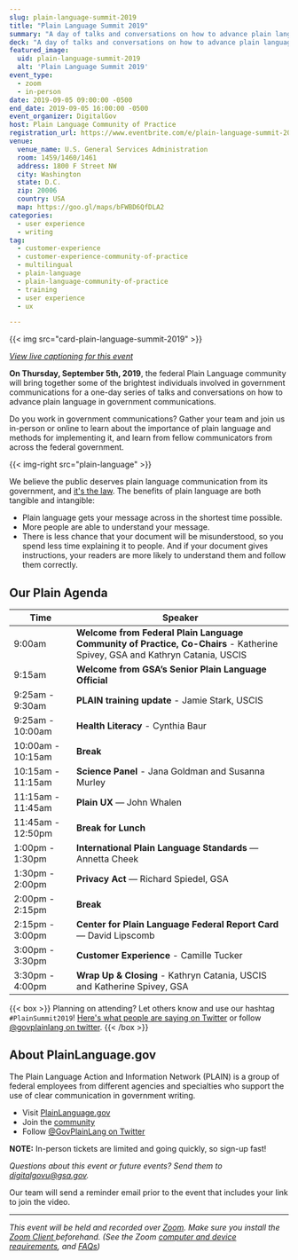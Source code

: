 ```yaml
---
slug: plain-language-summit-2019
title: "Plain Language Summit 2019"
summary: "A day of talks and conversations on how to advance plain language in government communications, hosted by the federal Plain Language community of practice."
deck: "A day of talks and conversations on how to advance plain language in government communications"
featured_image:
  uid: plain-language-summit-2019
  alt: 'Plain Language Summit 2019'
event_type:
  - zoom
  - in-person
date: 2019-09-05 09:00:00 -0500
end_date: 2019-09-05 16:00:00 -0500
event_organizer: DigitalGov
host: Plain Language Community of Practice
registration_url: https://www.eventbrite.com/e/plain-language-summit-2019-registration-68312080271
venue:
  venue_name: U.S. General Services Administration
  room: 1459/1460/1461
  address: 1800 F Street NW
  city: Washington
  state: D.C.
  zip: 20006
  country: USA
  map: https://goo.gl/maps/bFWBD6QfDLA2
categories:
  - user experience
  - writing
tag:
  - customer-experience
  - customer-experience-community-of-practice
  - multilingual
  - plain-language
  - plain-language-community-of-practice
  - training
  - user experience
  - ux

---
```


{{< img src="card-plain-language-summit-2019" >}}

_[View live captioning for this event](https://www.captionedtext.com/client/event.aspx?EventID=4135103&CustomerID=321)_

**On Thursday, September 5th, 2019**, the federal Plain Language community will bring together some of the brightest individuals involved in government communications for a one-day series of talks and conversations on how to advance plain language in government communications.

Do you work in government communications? Gather your team and join us in-person or online to learn about the importance of plain language and methods for implementing it, and learn from fellow communicators from across the federal government.

{{< img-right src="plain-language" >}}

We believe the public deserves plain language communication from its government, and [it's the law](https://www.plainlanguage.gov/law/). The benefits of plain language are both tangible and intangible:

- Plain language gets your message across in the shortest time possible.
- More people are able to understand your message.
- There is less chance that your document will be misunderstood, so you spend less time explaining it to people. And if your document gives instructions, your readers are more likely to understand them and follow them correctly.

## Our Plain Agenda

| Time              | Speaker                                                                                                                     |
|-------------------|-----------------------------------------------------------------------------------------------------------------------------|
| 9:00am            | **Welcome from Federal Plain Language Community of Practice, Co-Chairs** - Katherine Spivey, GSA and Kathryn Catania, USCIS |
| 9:15am            | **Welcome from GSA’s Senior Plain Language Official** |
| 9:25am - 9:30am  | **PLAIN training update** - Jamie Stark, USCIS |
| 9:25am - 10:00am  | **Health Literacy** - Cynthia Baur |
| 10:00am - 10:15am | **Break** |
| 10:15am - 11:15am | **Science Panel** - Jana Goldman and Susanna Murley |
| 11:15am - 11:45am | **Plain UX** — John Whalen |
| 11:45am - 12:50pm | **Break for Lunch** |
| 1:00pm - 1:30pm   | **International Plain Language Standards** — Annetta Cheek |
| 1:30pm - 2:00pm   | **Privacy Act** — Richard Spiedel, GSA |
| 2:00pm - 2:15pm   | **Break** |
| 2:15pm - 3:00pm   | **Center for Plain Language Federal Report Card** — David Lipscomb |
| 3:00pm - 3:30pm   | **Customer Experience** - Camille Tucker |
| 3:30pm - 4:00pm   | **Wrap Up & Closing** - Kathryn Catania, USCIS and Katherine Spivey, GSA |


{{< box >}}
Planning on attending? Let others know and use our hashtag `#PlainSummit2019`! [Here's what people are saying on Twitter](https://twitter.com/hashtag/PlainSummit2019) or follow [@govplainlang on twitter](https://twitter.com/govplainlang).
{{< /box >}}

## About PlainLanguage.gov

The Plain Language Action and Information Network (PLAIN) is a group of federal employees from different agencies and specialties who support the use of clear communication in government writing.

- Visit [PlainLanguage.gov](https://www.plainlanguage.gov/)
- Join the [community](https://digital.gov/communities/plain-language/)
- Follow [@GovPlainLang on Twitter](https://twitter.com/govplainlang)

**NOTE:** In-person tickets are limited and going quickly, so sign-up fast!

_Questions about this event or future events? Send them to [digitalgovu@gsa.gov](mailto:digitalgovu@gsa.gov)._

Our team will send a reminder email prior to the event that includes your link to join the video. 

---

_This event will be held and recorded over [Zoom](https://www.zoom.us/). Make sure you install the [Zoom Client ](https://zoom.us/download#client&#95;4meeting) beforehand. (See the Zoom [computer and device requirements](https://support.zoom.us/hc/en-us/articles/201362023-System-Requirements-for-PC-Mac-and-Linux), and [FAQs](https://support.zoom.us/hc/en-us/sections/200277708-Frequently-Asked-Questions))_ 
